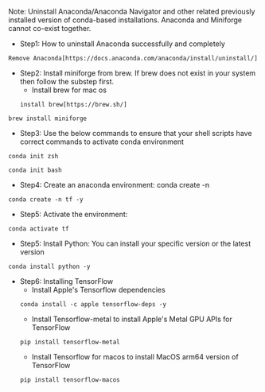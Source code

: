 Note: Uninstall Anaconda/Anaconda Navigator and other related previously installed version of conda-based installations. Anaconda and Miniforge cannot co-exist together.

- Step1: How to uninstall Anaconda successfully and completely
```
Remove Anaconda[https://docs.anaconda.com/anaconda/install/uninstall/]
```

- Step2: Install miniforge from brew. If brew does not exist in your system then follow the substep first.
    - Install brew for mac os
    ```
    install brew[https://brew.sh/]
    ```
```
brew install miniforge
```

- Step3: Use the below commands to ensure that your shell scripts have correct commands to activate conda environment
```
conda init zsh
```
```
conda init bash
```

- Step4: Create an anaconda environment: conda create -n <name of your virtual env>
```
conda create -n tf -y
```

- Step5: Activate the environment: 
```
conda activate tf
```

- Step5: Install Python: You can install your specific version or the latest version
```
conda install python -y
```

- Step6: Installing TensorFlow
    - Install Apple's Tensorflow dependencies
    ```
    conda install -c apple tensorflow-deps -y
    ```
    - Install Tensorflow-metal to install Apple's Metal GPU APIs for TensorFlow 
    ```
    pip install tensorflow-metal
    ```
    - Install Tensorflow for macos to install MacOS arm64 version of TensorFlow
    ```
    pip install tensorflow-macos
    ```